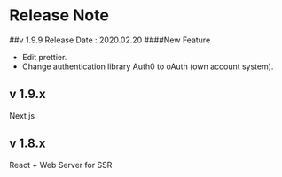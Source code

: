 # Release Note


##v 1.9.9 
Release Date : 2020.02.20 
####New Feature
- Edit prettier.
- Change authentication library Auth0 to oAuth (own account system).

## v 1.9.x
Next js

## v 1.8.x
React + Web Server for SSR 